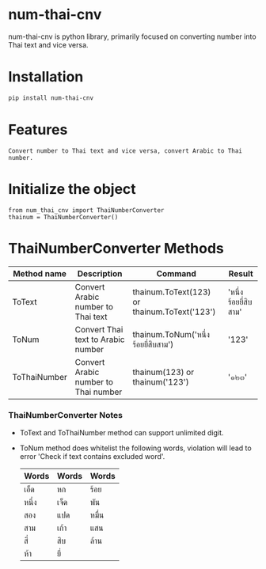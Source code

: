 # num-thai-cnv
num-thai-cnv is python library, primarily focused on converting number into Thai text and vice versa.

# Installation
```sh
pip install num-thai-cnv
```
# Features 
    Convert number to Thai text and vice versa, convert Arabic to Thai number.
    
# Initialize the object
    from num_thai_cnv import ThaiNumberConverter
    thainum = ThaiNumberConverter()
    
# ThaiNumberConverter Methods
| Method name | Description |  Command  | Result   |
| ------ | ------ | -------------------- |  ----------- |
| ToText | Convert Arabic number to Thai text |  thainum.ToText(123) or thainum.ToText('123') | 'หนึ่งร้อยยี่สิบสาม'
| ToNum  | Convert Thai text to Arabic number | thainum.ToNum('หนึ่งร้อยยี่สิบสาม') | '123'
| ToThaiNumber | Convert Arabic number to Thai number | thainum(123) or thainum('123') |'๑๒๓'

### ThaiNumberConverter Notes

- ToText and ToThaiNumber method can support unlimited digit.
- ToNum method does whitelist the following words, violation will lead to error 'Check if text contains excluded word'. 

    | Words |Words  |Words   |
    | ------ | ---- | ------|
    |เอ็ด|หก| ร้อย
    |หนึ่ง|เจ็ด|พัน
    |สอง|แปด  |  หมื่น
    |สาม| เก้า |แสน
    |สี่|สิบ|ล้าน
    |ห้า|ยี่|


